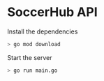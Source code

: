 # SoccerHub API

Install the dependencies

```bash
> go mod download
```

Start the server

```bash
> go run main.go
```
